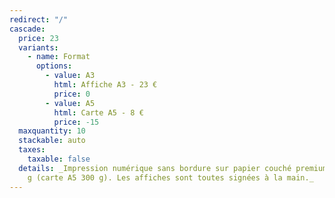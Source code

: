 ```yaml
---
redirect: "/"
cascade:
  price: 23
  variants:
    - name: Format
      options:
        - value: A3
          html: Affiche A3 - 23 €
          price: 0
        - value: A5
          html: Carte A5 - 8 €
          price: -15
  maxquantity: 10
  stackable: auto
  taxes:
    taxable: false
  details: _Impression numérique sans bordure sur papier couché premium semi mat 200
    g (carte A5 300 g). Les affiches sont toutes signées à la main._
---
```

